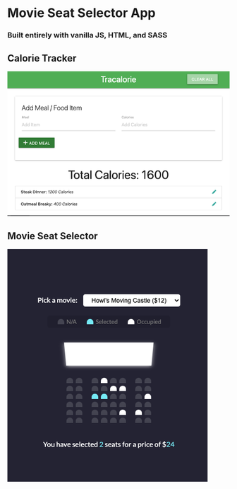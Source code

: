 # Movie Seat Selector App

### Built entirely with vanilla JS, HTML, and SASS

## Calorie Tracker

<img src="https://github.com/RobbieProkop/25_vanilla_js_mic_projects/blob/master/calorie_tracker/screen-1.png" />

## Movie Seat Selector

<img src="https://github.com/RobbieProkop/movie_seat_selector_vanilla_js/blob/master/screen1.png" />
